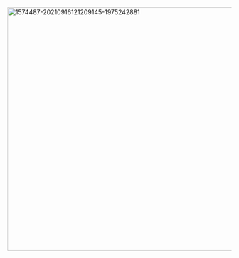 
<img width="548" alt="1574487-20210916121209145-1975242881" src="https://github.com/s1acr/s1acr/assets/88444858/6c115478-1f75-49a8-84a4-0f1bc1b1933b">
